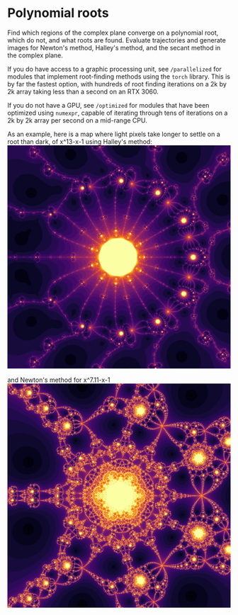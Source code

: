 # Polynomial roots

Find which regions of the complex plane converge on a polynomial root, which do not, and what roots are found.  Evaluate trajectories and generate images for Newton's method, Halley's method, and the secant method in the complex plane.  

If you do have access to a graphic processing unit, see `/parallelized` for modules that implement root-finding methods using the `torch` library.  This is by far the fastest option, with hundreds of root finding iterations on a 2k by 2k array taking less than a second on an RTX 3060.

If you do not have a GPU, see `/optimized` for modules that have been optimized using `numexpr`, capable of iterating through tens of iterations on a 2k by 2k array per second on a mid-range CPU.

As an example, here is a map where light pixels take longer to settle on a root than dark, of x^13-x-1 using Halley's method:
![halley's](https://github.com/blbadger/blbadger.github.io/blob/master/newton-method/halley_x%5E13-x-1.png)

and Newton's method for x^7.11-x-1
![halley's](https://github.com/blbadger/blbadger.github.io/blob/master/newton-method/newton_z%5E7.11-z-1.png)
